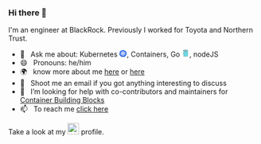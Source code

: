 ### Hi there 👋

<!--
**gkarthiks/gkarthiks** is a ✨ _special_ ✨ repository because its `README.md` (this file) appears on your GitHub profile.

Here are some ideas to get you started:

- 🔭 I’m currently working on ...
- 🌱 I’m currently learning ...
- 👯 I’m looking to collaborate on ...
- 🤔 I’m looking for help with ...
- 💬 Ask me about ...
- 📫 How to reach me: ...
- 😄 Pronouns: ...
- ⚡ Fun fact: ...
-->


I'm an engineer at BlackRock. Previously I worked for Toyota and Northern Trust.

* 💬&nbsp;&nbsp;&nbsp;Ask me about: Kubernetes <img src="./kubernetes.png" width="15">, Containers, Go <img src="./golang.png" width="15">, nodeJS
* 😄&nbsp;&nbsp;&nbsp;Pronouns: he/him
* 🌍&nbsp;&nbsp;&nbsp;know more about me [here](https://about.me/karthikeyangovindaraj) or [here](https://karthikeyan-govindaraj.netlify.app/)
* 📧&nbsp;&nbsp;&nbsp;Shoot me an email if you got anything interesting to discuss
* 🤔&nbsp;&nbsp;&nbsp;I’m looking for help with co-contributors and maintainers for [Container Building Blocks](https://github.com/Container-Building-Blocks/)
* 📫&nbsp;&nbsp;&nbsp;To reach me [click here](https://karthikeyan-govindaraj.netlify.app/#contact)

Take a look at my [<img src="https://d2fltix0v2e0sb.cloudfront.net/dev-badge.svg" width="23" height="23" />](https://dev.to/gkarthiks) profile.


<!--
![Karthik's GitHub Stats](https://github-readme-stats.vercel.app/api?username=gkarthiks&show_icons=true)
-->
